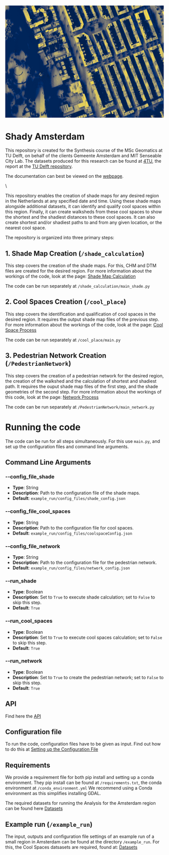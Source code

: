 <p align="center">
  <img src="docs/figs/githubcover.jpg" alt="Description of the figure" width="800"/>
  <br>
</p>

# Shady Amsterdam
This repository is created for the Synthesis course of the MSc Geomatics at TU Delft, on behalf of the clients Gemeente Amsterdam and MIT Senseable City Lab.
The datasets produced for this research can be found at [4TU](https://doi.org/10.4121/8b65d25b-c68f-4e88-b239-27ea90eaf149.v1), the report at the [TU Delft repository](https://resolver.tudelft.nl/uuid:1878b296-b888-4043-a9a6-9050ab3e5723).

The documentation can best be viewed on the [webpage](https://jsscmnhn.github.io/shady_amsterdam/).

\

This repository enables the creation of shade maps for any desired region in the Netherlands at any specified date and time.
Using these shade maps alongside additional datasets, it can identify and qualify cool spaces within this region. Finally,
it can create walksheds from these cool spaces to show the shortest and the shadiest distances to these cool spaces. It
can also create shortest and/or shadiest paths to and from any given location, or the nearest cool space.

The repository is organized into three primary steps:

## 1.  Shade Map Creation (`/shade_calculation`)
This step covers the creation of the shade maps. For this, CHM and DTM files are created for the desired region. For more information about the workings of the code, look at the page:  [Shade Map Calculation](docs/Shade-Map-Calculation.md)

The code can be run separately at `/shade_calculation/main_shade.py`

## 2. Cool Spaces Creation (`/cool_place`)
This step covers the identification and qualification of cool spaces in the desired region. It requires the output shade map files of the previous step.
For more information about the workings of the code, look at the page:  [Cool Space Process](docs/Cool-Spaces.md)

The code can be run separately at `/cool_place/main.py`

## 3. Pedestrian Network Creation (`/PedestrianNetwork`)
This step covers the creation of a pedestrian network for the desired region, the creation of the walkshed and the calculation of shortest and shadiest path. It requires the ouput shade map
files of the first step, and the shade geometries of the second step. 
For more information about the workings of this code, look at the page:  [Network Process](docs/Network.md)

The code can be run separately at `/PedestrianNetwork/main_network.py`

# Running the code 
The code can be run for all steps simultaneously. For this use `main.py`, and set up the configuration files and command line arguments.

## Command Line Arguments

### --config_file_shade
- **Type**: String
- **Description**: Path to the configuration file of the shade maps. 
- **Default**: `example_run/config_files/shade_config.json`

### --config_file_cool_spaces
- **Type**: String
- **Description**: Path to the configuration file for cool spaces.
- **Default**: `example_run/config_files/coolspaceConfig.json`

### --config_file_network
- **Type**: String
- **Description**: Path to the configuration file for the pedestrian network.
- **Default**: `example_run/config_files/network_config.json`

### --run_shade
- **Type**: Boolean
- **Description**: Set to `True` to execute shade calculation; set to `False` to skip this step.
- **Default**: `True`

### --run_cool_spaces
- **Type**: Boolean
- **Description**: Set to `True` to execute cool spaces calculation; set to `False` to skip this step.
- **Default**: `True`

### --run_network
- **Type**: Boolean
- **Description**: Set to `True` to create the pedestrian network; set to `False` to skip this step.
- **Default**: `True`

## API
Find here the [API](docs/api.md)

## Configuration file 
To run the code, configuration files have to be given as input. Find out how to do this at  [Setting up the Configuration File](docs/Configuration-setup.md)

## Requirements
We provide a requirement file for both pip install and setting up a conda environment. They pip install can be found at `/requirements.txt`,
the conda environment at `/conda_environment.yml`
We recommend using a Conda environment as this simplifies installing GDAL. 

The required datasets for running the Analysis for the Amsterdam region can be found here [Datasets](https://drive.google.com/drive/folders/1LsNp03WkUEMMzGZZci4n8d7l7EE5ZUVt)

## Example run (`/example_run`)
The input, outputs and configuration file settings of an example run of a small region in Amsterdam can be found at  the directory `/example_run`.
For this, the Cool Spaces datsasets are required, found at: [Datasets](https://drive.google.com/drive/folders/1LsNp03WkUEMMzGZZci4n8d7l7EE5ZUVt)
